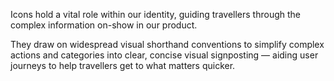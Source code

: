 Icons hold a vital role within our identity, guiding travellers through the complex information on-show in our product. 

They draw on widespread visual shorthand conventions to simplify complex actions and categories into clear, concise visual signposting — aiding user journeys to help travellers get to what matters quicker.
